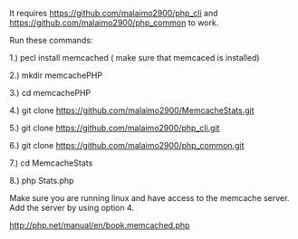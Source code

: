 It requires https://github.com/malaimo2900/php_cli and
https://github.com/malaimo2900/php_common to work.

Run these commands:

1.) pecl install memcached ( make sure that memcaced is installed)

2.) mkdir memcachePHP

3.) cd memcachePHP

4.) git clone https://github.com/malaimo2900/MemcacheStats.git

5.) git clone https://github.com/malaimo2900/php_cli.git

6.) git clone https://github.com/malaimo2900/php_common.git

7.) cd MemcacheStats

8.) php Stats.php

Make sure you are running linux and have access to the memcache
server.  Add the server by using option 4.

http://php.net/manual/en/book.memcached.php
